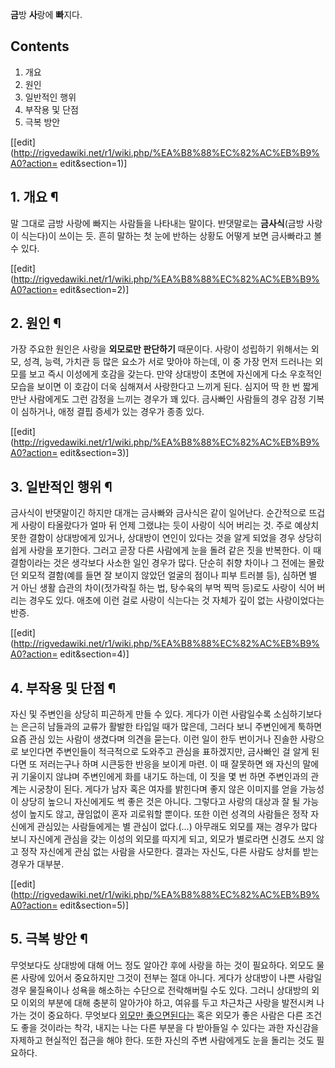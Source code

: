 **금**방 **사**랑에 **빠**지다.

## Contents

    

1. 개요 
2. 원인 
3. 일반적인 행위 
4. 부작용 및 단점 
5. 극복 방안 

[[edit](http://rigvedawiki.net/r1/wiki.php/%EA%B8%88%EC%82%AC%EB%B9%A0?action=
edit&section=1)]

## 1. 개요 ¶

말 그대로 금방 사랑에 빠지는 사람들을 나타내는 말이다. 반댓말로는 **금사식**(금방 사랑이 식는다)이 쓰이는 듯. 흔히 말하는 첫 눈에
반하는 상황도 어떻게 보면 금사빠라고 볼 수 있다.

  

[[edit](http://rigvedawiki.net/r1/wiki.php/%EA%B8%88%EC%82%AC%EB%B9%A0?action=
edit&section=2)]

## 2. 원인 ¶

가장 주요한 원인은 사랑을 **외모로만 판단하기** 때문이다. 사랑이 성립하기 위해서는 외모, 성격, 능력, 가치관 등 많은 요소가 서로
맞아야 하는데, 이 중 가장 먼저 드러나는 외모를 보고 즉시 이성에게 호감을 갖는다. 만약 상대방이 초면에 자신에게 다소 우호적인 모습을
보이면 이 호감이 더욱 심해져서 사랑한다고 느끼게 된다. 심지어 딱 한 번 짧게 만난 사람에게도 그런 감정을 느끼는 경우가 꽤 있다.
금사빠인 사람들의 경우 감정 기복이 심하거나, 애정 결핍 증세가 있는 경우가 종종 있다.

  

[[edit](http://rigvedawiki.net/r1/wiki.php/%EA%B8%88%EC%82%AC%EB%B9%A0?action=
edit&section=3)]

## 3. 일반적인 행위 ¶

금사식이 반댓말이긴 하지만 대개는 금사빠와 금사식은 같이 일어난다. 순간적으로 뜨겁게 사랑이 타올랐다가 얼마 뒤 언제 그랬냐는 듯이 사랑이
식어 버리는 것. 주로 예상치 못한 결함이 상대방에게 있거나, 상대방이 연인이 있다는 것을 알게 되었을 경우 상당히 쉽게 사랑을 포기한다.
그러고 곧장 다른 사람에게 눈을 돌려 같은 짓을 반복한다. 이 때 결함이라는 것은 생각보다 사소한 일인 경우가 많다. 단순히 취향 차이나 그
전에는 몰랐던 외모적 결함(예를 들면 잘 보이지 않았던 얼굴의 점이나 피부 트러블 등), 심하면 별 거 아닌 생활 습관의 차이(젓가락질 하는
법, 탕수육의 부먹 찍먹 등)로도 사랑이 식어 버리는 경우도 있다. 애초에 이런 걸로 사랑이 식는다는 것 자체가 깊이 없는 사랑이었다는
반증.

  

[[edit](http://rigvedawiki.net/r1/wiki.php/%EA%B8%88%EC%82%AC%EB%B9%A0?action=
edit&section=4)]

## 4. 부작용 및 단점 ¶

자신 및 주변인을 상당히 피곤하게 만들 수 있다. 게다가 이런 사람일수록 소심하기보다는 은근히 남들과의 교류가 활발한 타입일 때가 많은데,
그러다 보니 주변인에게 툭하면 요즘 관심 있는 사람이 생겼다며 의견을 묻는다. 이런 일이 한두 번이거나 진솔한 사랑으로 보인다면 주변인들이
적극적으로 도와주고 관심을 표하겠지만, 금사빠인 걸 알게 된다면 또 저러는구나 하며 시큰둥한 반응을 보이게 마련. 이 때 잘못하면 왜 자신의
말에 귀 기울이지 않냐며 주변인에게 화를 내기도 하는데, 이 짓을 몇 번 하면 주변인과의 관계는 시궁창이 된다. 게다가 남자 혹은 여자를
밝힌다며 좋지 않은 이미지를 얻을 가능성이 상당히 높으니 자신에게도 썩 좋은 것은 아니다. 그렇다고 사랑의 대상과 잘 될 가능성이 높지도
않고, 끊임없이 혼자 괴로워할 뿐이다. 또한 이런 성격의 사람들은 정작 자신에게 관심있는 사람들에게는 별 관심이 없다.(...) 아무래도
외모를 재는 경우가 많다 보니 자신에게 관심을 갖는 이성의 외모를 따지게 되고, 외모가 별로라면 신경도 쓰지 않고 정작 자신에게 관심 없는
사람을 사모한다. 결과는 자신도, 다른 사람도 상처를 받는 경우가 대부분.

  

[[edit](http://rigvedawiki.net/r1/wiki.php/%EA%B8%88%EC%82%AC%EB%B9%A0?action=
edit&section=5)]

## 5. 극복 방안 ¶

무엇보다도 상대방에 대해 어느 정도 알아간 후에 사랑을 하는 것이 필요하다. 외모도 물론 사랑에 있어서 중요하지만 그것이 전부는 절대
아니다. 게다가 상대방이 나쁜 사람일 경우 물질욕이나 성욕을 해소하는 수단으로 전락해버릴 수도 있다. 그러니 상대방의 외모 이외의 부분에
대해 충분히 알아가야 하고, 여유를 두고 차근차근 사랑을 발전시켜 나가는 것이 중요하다. 무엇보다 [외모만 좋으면된다는](%EC%99%B8%EB%AA%A8%EC%A7%80%EC%83%81%EC%A3%BC%EC%9D%98.md) 혹은 외모가 좋은
사람은 다른 조건도 좋을 것이라는 착각, 내지는 나는 다른 부분을 다 받아들일 수 있다는 과한 자신감을 자제하고 현실적인 접근을 해야 한다.
또한 자신의 주변 사람에게도 눈을 돌리는 것도 필요하다.

